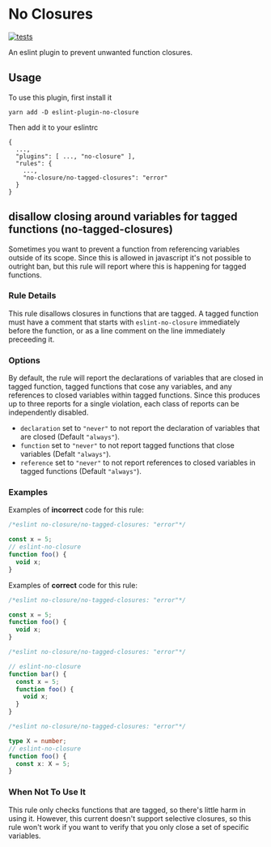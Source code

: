 # No Closures

[![tests](https://github.com/erikbrinkman/eslint-plugin-no-closure/actions/workflows/tests.yml/badge.svg)](https://github.com/erikbrinkman/eslint-plugin-no-closure/actions/workflows/tests.yml)

An eslint plugin to prevent unwanted function closures.

## Usage

To use this plugin, first install it
```
yarn add -D eslint-plugin-no-closure
```

Then add it to your eslintrc
```
{
  ...,
  "plugins": [ ..., "no-closure" ],
  "rules": {
    ...,
    "no-closure/no-tagged-closures": "error"
  }
}
```

## disallow closing around variables for tagged functions (no-tagged-closures)

Sometimes you want to prevent a function from referencing variables outside of its scope. Since this is allowed in javascript it's not possible to outright ban, but this rule will report where this is happening for tagged functions.

### Rule Details

This rule disallows closures in functions that are tagged.
A tagged function must have a comment that starts with `eslint-no-closure` immediately before the function, or as a line comment on the line immediately preceeding it.

### Options

By default, the rule will report the declarations of variables that are closed in tagged function, tagged functions that cose any variables, and any references to closed variables within tagged functions.
Since this produces up to three reports for a single violation, each class of reports can be independently disabled.

- `declaration` set to `"never"` to not report the declaration of variables that are closed (Default `"always"`).
- `function` set to `"never"` to not report tagged functions that close variables (Defalt `"always"`).
- `reference` set to `"never"` to not report references to closed variables in tagged functions (Default `"always"`).

### Examples

Examples of **incorrect** code for this rule:

```js
/*eslint no-closure/no-tagged-closures: "error"*/

const x = 5;
// eslint-no-closure
function foo() {
  void x;
}
```

Examples of **correct** code for this rule:

```js
/*eslint no-closure/no-tagged-closures: "error"*/

const x = 5;
function foo() {
  void x;
}
```

```js
/*eslint no-closure/no-tagged-closures: "error"*/

// eslint-no-closure
function bar() {
  const x = 5;
  function foo() {
    void x;
  }
}
```

```ts
/*eslint no-closure/no-tagged-closures: "error"*/

type X = number;
// eslint-no-closure
function foo() {
  const x: X = 5;
}
```

### When Not To Use It

This rule only checks functions that are tagged, so there's little harm in using it.
However, this current doesn't support selective closures, so this rule won't work if you want to verify that you only close a set of specific variables.
